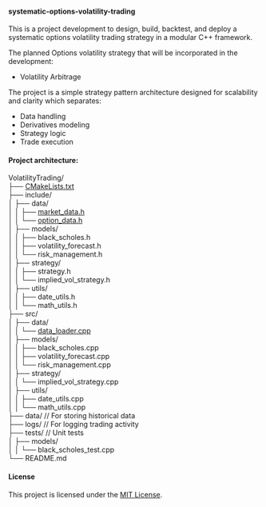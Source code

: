 #### systematic-options-volatility-trading

This is a project development to design, build, backtest, and deploy a systematic options volatility trading strategy in a modular C++ framework. 

The planned Options volatility strategy that will be incorporated in the development:

- Volatility Arbitrage

The project is a simple strategy pattern architecture designed for scalability and clarity which separates:

- Data handling
- Derivatives modeling
- Strategy logic
- Trade execution

#### Project architecture:

VolatilityTrading/\
├── [CMakeLists.txt](https://github.com/manuelmusngi/systematic-options-volatility-trading/blob/main/CMakeLists.txt)\
├── include/\
│   ├── data/\
│   │   ├── [market_data.h](https://github.com/manuelmusngi/systematic-options-volatility-trading/blob/main/include/data/market_data.h)\
│   │   └── [option_data.h](https://github.com/manuelmusngi/systematic-options-volatility-trading/blob/main/include/data/option_data.h)\
│   ├── models/\
│   │   ├── black_scholes.h\
│   │   ├── volatility_forecast.h\
│   │   └── risk_management.h\
│   ├── strategy/\
│   │   ├── strategy.h\
│   │   └── implied_vol_strategy.h\
│   ├── utils/\
│   │   ├── date_utils.h\
│   │   └── math_utils.h\
├── src/\
│   ├── data/\
│   │   └── [data_loader.cpp](https://github.com/manuelmusngi/systematic-options-volatility-trading/blob/main/src/data/data_loader.cpp)\
│   ├── models/\
│   │   ├── black_scholes.cpp\
│   │   ├── volatility_forecast.cpp\
│   │   └── risk_management.cpp\
│   ├── strategy/\
│   │   └── implied_vol_strategy.cpp\
│   ├── utils/\
│   │   ├── date_utils.cpp\
│   │   └── math_utils.cpp\
├── data/          // For storing historical data\
├── logs/          // For logging trading activity\
├── tests/         // Unit tests\
│   ├── models/\
│   │   └── black_scholes_test.cpp\
└── README.md
 

#### License
This project is licensed under the [MIT License](https://github.com/manuelmusngi/regime_switching_models/edit/main/LICENSE).
